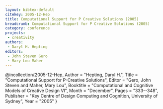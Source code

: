 ```yaml
---
layout: bibtex-default
citekey: 2005-12-Hep
title: Computational Support for P Creative Solutions (2005)
breadcrumb: Computational Support for P Creative Solutions (2005)
category: conference
projects:
 - creativity
authors:
 - Daryl H. Hepting
editors:
 - John Steven Gero
 - Mary Lou Maher
---
```

@incollection{2005-12-Hep,
	Author =  "Hepting, Daryl H.",
	Title =  "Computational Support for P-Creative Solutions",
	Editor =  "Gero, John Steven and Maher, Mary Lou",
	Booktitle =  "Computational and Cognitive Models of Creative Design VI",
	Month =  "December",
	Pages =  "333--348",
	Publisher =  "Key Centre of Design Computing and Cognition, University of Sydney",
	Year =  "2005"
}
